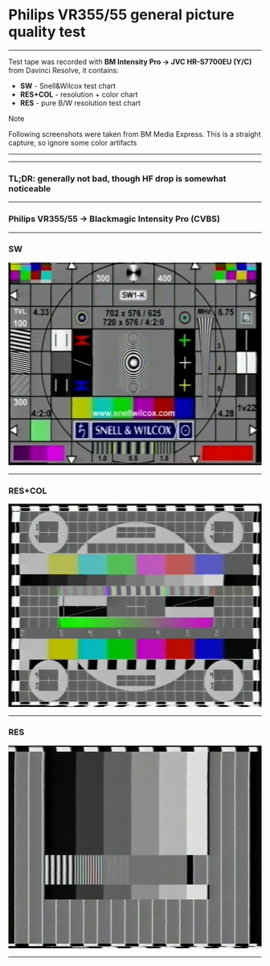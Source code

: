 # Philips VR355/55 general picture quality test

<hr>

Test tape was recorded with **BM Intensity Pro -> JVC HR-S7700EU (Y/C)** from Davinci Resolve, it contains:
* **SW** - Snell&Wilcox test chart
* **RES+COL** - resolution + color chart
* **RES** - pure B/W resolution test chart

> [!NOTE]
> Following screenshots were taken from BM Media Express. This is a straight capture, so ignore some color artifacts

<hr>

<hr>

### TL;DR: generally not bad, though HF drop is somewhat noticeable 

<hr>

### Philips VR355/55 -> Blackmagic Intensity Pro (CVBS)

<hr>

### SW

![SW.png](VR355_SW.png)

<hr>

### RES+COL

![RES+COL.png](VR355_RES%2BCOL.png)

<hr>

### RES

![RES.png](VR355_RES.png)

<hr>


